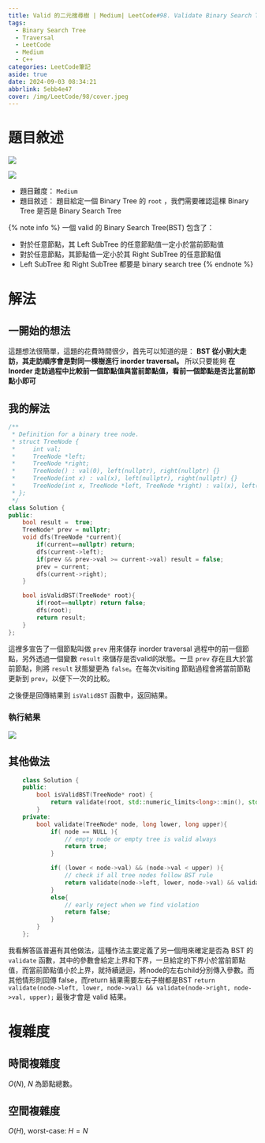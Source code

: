 ```yaml
---
title: Valid 的二元搜尋樹 | Medium| LeetCode#98. Validate Binary Search Tree
tags:
  - Binary Search Tree
  - Traversal
  - LeetCode
  - Medium
  - C++
categories: LeetCode筆記
aside: true
date: 2024-09-03 08:34:21
abbrlink: 5ebb4e47
cover: /img/LeetCode/98/cover.jpeg
--- 
```


# 題目敘述

![](/img/LeetCode/98/question.jpeg)

![](/img/LeetCode/98/question2.jpeg)

- 題目難度： `Medium`
- 題目敘述： 題目給定一個 Binary Tree 的 `root` ，我們需要確認這棵 Binary Tree 是否是 Binary Search Tree

{% note info %}
一個 valid 的 Binary Search Tree(BST) 包含了：
- 對於任意節點，其 Left SubTree 的任意節點值一定小於當前節點值
- 對於任意節點，其節點值一定小於其 Right SubTree 的任意節點值
- Left SubTree 和 Right SubTree 都要是 binary search tree
{% endnote %}

# 解法

## 一開始的想法

這題想法很簡單，這題的花費時間很少，首先可以知道的是： **BST 從小到大走訪，其走訪順序會是對同一棵樹進行 inorder traversal。** 所以只要能夠 **在 Inorder 走訪過程中比較前一個節點值與當前節點值，看前一個節點是否比當前節點小即可**

## 我的解法


```cpp
/**
 * Definition for a binary tree node.
 * struct TreeNode {
 *     int val;
 *     TreeNode *left;
 *     TreeNode *right;
 *     TreeNode() : val(0), left(nullptr), right(nullptr) {}
 *     TreeNode(int x) : val(x), left(nullptr), right(nullptr) {}
 *     TreeNode(int x, TreeNode *left, TreeNode *right) : val(x), left(left), right(right) {}
 * };
 */
class Solution {
public:
    bool result =  true;
    TreeNode* prev = nullptr;
    void dfs(TreeNode *current){
        if(current==nullptr) return;
        dfs(current->left);
        if(prev && prev->val >= current->val) result = false;
        prev = current;
        dfs(current->right);
    }

    bool isValidBST(TreeNode* root){
        if(root==nullptr) return false;
        dfs(root);
        return result;
    }
};
```

這裡多宣告了一個節點叫做 `prev` 用來儲存 inorder traversal 過程中的前一個節點，另外透過一個變數 `result` 來儲存是否valid的狀態。一旦 `prev` 存在且大於當前節點，則將 `result` 狀態變更為 `false`。在每次visiting 節點過程會將當前節點更新到 `prev`，以便下一次的比較。

之後便是回傳結果到 `isValidBST` 函數中，返回結果。

### 執行結果

![](/img/LeetCode/98/result.jpeg)

## 其他做法

```cpp
	class Solution {
	public:
		bool isValidBST(TreeNode* root) {
			return validate(root, std::numeric_limits<long>::min(), std::numeric_limits<long>::max() );
		}
	private:
		bool validate(TreeNode* node, long lower, long upper){
			if( node == NULL ){
				// empty node or empty tree is valid always
				return true;
			}

			if( (lower < node->val) && (node->val < upper) ){
				// check if all tree nodes follow BST rule
				return validate(node->left, lower, node->val) && validate(node->right, node->val, upper);
			}
			else{
				// early reject when we find violation
				return false;
			}
		}
	};
```


我看解答區普遍有其他做法，這種作法主要定義了另一個用來確定是否為 BST 的 `validate` 函數，其中的參數會給定上界和下界，一旦給定的下界小於當前節點值，而當前節點值小於上界，就持續遞迴，將node的左右child分別傳入參數。而其他情形則回傳 false，而return 結果需要左右子樹都是BST `return validate(node->left, lower, node->val) && validate(node->right, node->val, upper);` 最後才會是 valid 結果。  


# 複雜度

## 時間複雜度

$O(N)$, $N$ 為節點總數。

## 空間複雜度

$O(H)$, worst-case: $H = N$

